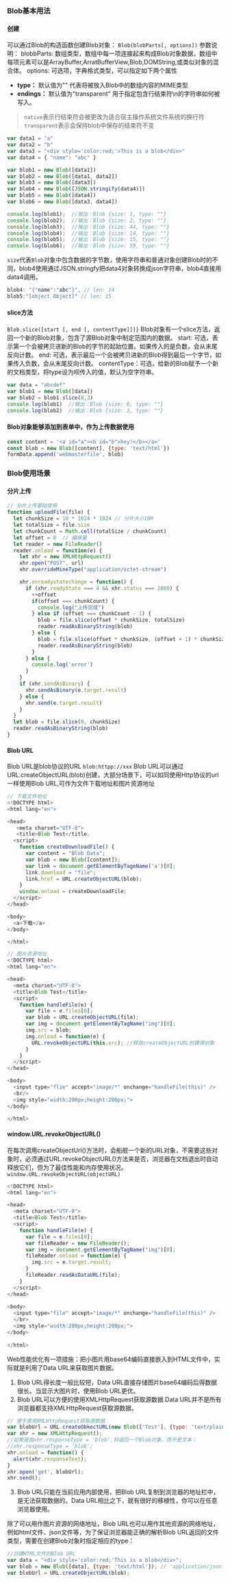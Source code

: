 ### Blob基本用法
#### 创建
可以通过Blob的构造函数创建Blob对象：
`Blob(blobParts[, options])`
参数说明：
blobbParts: 数组类型，数组中每一项连接起来构成Blob对象数据，数组中每项元素可以是ArrayBuffer,ArratBufferView,Blob,DOMString,或类似对象的混合体。
options: 可选项，字典格式类型，可以指定如下两个属性
* **type：** 
默认值为""
代表将被放入Blob中的数组内容的MIME类型
* **endings：** 
默认值为"transparent"
用于指定包含行结束符\n的字符串如何被写入。
> `native`表示行结束符会被更改为适合宿主操作系统文件系统的换行符 
> `transparent`表示会保持blob中保存的结束符不变
```js
var data1 = "a"
var data2 = "b"
var data3 = "<div style='color:red;'>This is a blob</div>"
var data4 = { "name": "abc" }

var blob1 = new Blob([data1])
var blob2 = new Blob([data1, data2])
var blob3 = new Blob([data3])
var blob4 = new Blob([JSON.stringify(data4)])
var blob5 = new Blob([data4])
var blob6 = new Blob([data3, data4])

console.log(blob1);  //输出：Blob {size: 1, type: ""}
console.log(blob2);  //输出：Blob {size: 2, type: ""}
console.log(blob3);  //输出：Blob {size: 44, type: ""}
console.log(blob4);  //输出：Blob {size: 14, type: ""}
console.log(blob5);  //输出：Blob {size: 15, type: ""}
console.log(blob6);  //输出：Blob {size: 59, type: ""}
```

`size`代表`Blob`对象中包含数据的字节数，使用字符串和普通对象创建Blob时的不同，blob4使用通过JSON.stringfy把data4对象转换成json字符串，blob4直接用data4调用。
```js 
blob4: "{"name":"abc"}", // len: 14
blob5:"[object Object]" // len: 15
```

#### slice方法
`Blob.slice([start [, end [, contentType]]]}`
Blob对象有一个slice方法，返回一个新的Blob对象，包含了源Blob对象中制定范围内的数据。
start: 可选，表示第一个会被拷贝进新的Blob的字节的起始位置。如果传入的是负数，会从末尾反向计数。
end: 可选，表示最后一个会被拷贝进新的Blob得到最后一个字节，如果传入负数，会从末尾反向计数。
contentType：可选，给新的Blob赋予一个新的文档类型，将type设为呗传入的值，默认为空字符串。

```js
var data = "abcdef"
var blob1 = new Blob([data])
var blob2 = blob1.slice(0,3)    
console.log(blob1)  //输出：Blob {size: 6, type: ""}
console.log(blob2)  //输出：Blob {size: 3, type: ""}
```

#### Blob对象能够添加到表单中，作为上传数据使用
```js
const content = '<a id="a"><b id="b">hey!</b></a>'
const blob = new Blob([content], {type: 'text/html'})
formData.append('webmasterfile', blob)
```

### Blob使用场景
#### 分片上传
```js
// 分片上传基础使用
function uploadFile(file) {
  let chunkSize = 10 * 1024 * 1024 // 分片大小10M
  let totalSize = file.size
  let chunkCount = Math.cell(totalSize / chunkCount)
  let offset = 0  // 偏移量
  let reader = new FileReader()
  reader.onload = function(e) {
    let xhr = new XMLHttpRequest()
    xhr.open("POST", url)
    xhr.overrideMineType("application/octet-stream")

    xhr.onreadystatechange = function() {
      if (xhr.readyState === 4 && xhr.status === 2000) {
        ++offset
        if(offset === chunkCount) {
          console.log("上传完成")
        } else if (offset === chunkCount - 1) {
          blob = file.slice(offset * chunkSize, totalSize)
          reader.readAsBinaryString(blob)
        } else {
          blob = file.slice(offset * chunkSize, (offset + 1) * chunkSize)
          reader.readAsBinaryString(blob)
        }
      } else {
        console.log('error')
      }
    } 
    if (xhr.sendAsBinary) {
      xhr.sendAsBinary(e.target.result)
    } else {
      xhr.send(e.target.result)
    }
  }
  let blob = file.slice(0, chunkSize)
  reader.readAsBinaryString(blob)
}
```

#### Blob URL
Blob URL是blob协议的URL
`blob:httpp://xxx`
Blob URL可以通过URL.createObjectURL(blob)创建，大部分场景下，可以如同使用Http协议的url一样使用Blob URL,可作为文件下载地址和图片资源地址
```js
// 下载文件地址
<!DOCTYPE html>
<html lang="en">

<head>
   <meta charset="UTF-8">
   <title>Blob Test</title.
  <script>  
    function createDownloadFile() {
      var content = "Blob Data";
      var blob = new Blob([content]);
      var link = document.getElementByTageName('a')[0];
      link.download = "file";
      link.href = URL.createObjectURL(blob);
    }
    window.onload = createDownloadFile;
  </script>
</head>

<body>
  <a>下载</a>
</body>

</html>

// 图片资源地址
<!DOCTYPE html>
<html lang="en">

<head>
  <meta charset="UTF-8">
  <title>Blob Test</title>
  <script>
    function handleFile(e) {
      var file = e.files[0];
      var blob = URL.createObjectURL(file);
      var img = document.getElementByTagName("img")[0];
      img.src = blob;
      img.onload = function(e) {
        URL.revokeObjectURL(this.src); //释放createObjectURL创建得对象
      }
    }
  </script>
</head>

<body>
  <input type="flie" accept="image/*" onchange="handleFile(this)" />
  <br/>
  <img style="width:200px;height:200px;">
</body>

</html>
```

#### window.URL.revokeObjectURL()
在每次调用createObjectUrl()方法时，会船舰一个新的URL对象，不需要这些对象时，必须通过URL.revokeObjectURL()方法来是否，浏览器在文档退出时自动释放它们，但为了最佳性能和内存使用状况。
`window.URL.revokeObjectURL(objectURL)`
```js
<!DOCTYPE html>
<html lang="en">

<head>
  <meta charset="UTF-8">
  <title>Blob Test</title>
  <script>
    function handleFile(e) {
      var file = e.files[0];
      var fileReader = new FileReader();
      var img = document.getElementByTagName("img")[0];
      fileReader.onload = function(e) {
        img.src = e.target.result;
      }
      fileReader.readAsDataURL(file);
    }
  </script>
</head>
 
<body> 
  <input type="file" accept="image/*" onchange="handleFile(this)" />
  </br>
  <img style="width:200px;height:200px;">
</body>
  
</html>
```

Web性能优化有一项措施：把小图片用base64编码直接嵌入到HTML文件中，实际就是利用了Data URL来获取图片数据。
1. Blob URL得长度一般比较短，Data URL直接存储图片base64编码后得数据很长。当显示大图片时，使用Blob URL更优。
2. Blob URL可以方便的使用XMLHttpRequest获取源数据.Data URL并不是所有浏览器都支持XMLHttpRequest获取源数据。
```js
// 便于使用XMLHttpRequest获取源数据
var blobUrl = URL.createObkectURL(new Blob(['Test'], {type: 'text/plain'}));
var xhr = new XMLHttpRequest();
//如果是指xhr.responseType = 'blob',将返回一个Blob对象，而不是文本；
//xhr.responseType = 'blob';
xhr.onload = function() {
  alert(xhr.responseText);
}
xhr.open('get', blobUrl);
xhr.send();
```
3. Blob URL只能在当前应用内部使用，把Blob URL复制到浏览器的地址栏中，是无法获取数据的。Data URL相比之下，就有很好的移植性，你可以在任意浏览器使用。

除了可以用作图片资源的网络地址，Blob URL也可以用作其他资源的网络地址，例如html文件、json文件等，为了保证浏览器能正确的解析Blob URL返回的文件类型，需要在创建Blob对象时指定相应的type：

```js
//创建HTML文件的Blob URL
var data = "<div style='color:red;'This is a blob</div>";
var blob = new Blob([data], {type: 'text/html'}); // 'application/json'
var blobUrl = URL.createObjectURL(blob);
```